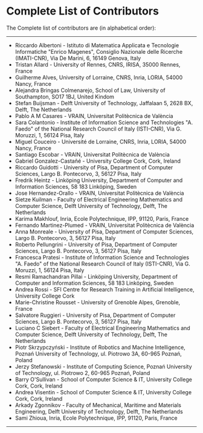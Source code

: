 # Complete List of Contributors

The Complete list of contributors are (in alphabetical order):

---
- Riccardo Albertoni - Istituto di Matematica Applicata e Tecnologie Informatiche "Enrico Magenes", Consiglio Nazionale delle Ricerche (IMATI-CNR), Via De Marini, 6, 16149 Genova, Italy <!-- T3.4 -->
- Tristan Allard - University of Rennes, CNRS, IRISA, 35000 Rennes, France <!-- T3.5 -->
- Guilherme Alves, University of Lorraine, CNRS, Inria, LORIA, 54000 Nancy, France <!-- T3.3 -->
- Alejandra Bringas Colmenarejo, School of Law, University of Southampton, SO17 1BJ, United Kindom   <!-- T3.3 -->
- Stefan Buijsman - Delft University of Technology, Jaffalaan 5, 2628 BX, Delft, The Netherlands <!-- T3.3 -->
- Pablo A M Casares - VRAIN, Universitat Politècnica de València <!-- T3.2 -->
- Sara Colantonio - Institute of Information Science and Technologies "A. Faedo" of the National Research Council of Italy (ISTI-CNR), Via G. Moruzzi, 1, 56124 Pisa, Italy <!-- T3.4 -->
- Miguel Couceiro - Université de Lorraine, CNRS, Inria, LORIA, 54000 Nancy, France <!-- T3.3 -->
- Santiago Escobar - VRAIN, Universitat Politècnica de València <!-- T3.2 -->
- Gabriel Gonzalez-Castañé - University College Cork, Cork, Ireland <!-- T3.3 -->
- Riccardo Guidotti - University of Pisa, Department of Computer Sciences, Largo B. Pontecorvo, 3, 56127 Pisa, Italy <!-- T3.1 -->
- Fredrik Heintz - Linköping University, Department of Computer and Information Sciences, 58 183 Linköping, Sweden  <!-- T3.3 -->
- Jose Hernandez-Orallo - VRAIN, Universitat Politècnica de València <!-- T3.2 -->
- Sietze Kuilman - Faculty of Electrical Engineering Mathematics and Computer Science, Delft University of Technology, Delft, The Netherlands <!-- T3.4 -->
- Karima Makhlouf, Inria, Ecole Polytechnique, IPP, 91120, Paris, France <!-- T3.3 -->
- Fernando Martinez-Plumed - VRAIN, Universitat Politècnica de València <!-- T3.2 -->
- Anna Monreale - University of Pisa, Department of Computer Sciences, Largo B. Pontecorvo, 3, 56127 Pisa, Italy <!-- T3.5 -->
- Roberto Pellungrini - University of Pisa, Department of Computer Sciences, Largo B. Pontecorvo, 3, 56127 Pisa, Italy <!-- T3.5 -->
- Francesca Pratesi - Institute of Information Science and Technologies "A. Faedo" of the National Research Council of Italy (ISTI-CNR), Via G. Moruzzi, 1, 56124 Pisa, Italy <!-- T3.1, T3.4, T3.5 -->
- Resmi Ramachandran Pillai - Linköping University, Department of Computer and Information Sciences, 58 183 Linköping, Sweden  <!-- T3.3 -->
- Andrea Rossi - SFI Centre for Research Training in Artificial Intelligence, University College Cork <!-- T3.6 -->
- Marie-Christine Rousset - University of Grenoble Alpes, Grenoble, France <!-- T3.5 -->
- Salvatore Ruggieri - University of Pisa, Department of Computer Sciences, Largo B. Pontecorvo, 3, 56127 Pisa, Italy  <!-- T3.3 -->
- Luciano C Siebert - Faculty of Electrical Engineering Mathematics and Computer Science, Delft University of Technology, Delft, The Netherlands <!-- T3.4 -->
- Piotr Skrzypczyński - Institute of Robotics and Machine Intelligence, Poznań University of Technology, ul. Piotrowo 3A, 60-965 Poznań, Poland <!-- T3.4 -->
- Jerzy Stefanowski - Institute of Computing Science, Poznań University of Technology, ul. Piotrowo 2, 60-965 Poznań, Poland <!-- T3.4 -->
- Barry O'Sullivan - School of Computer Science & IT, University College Cork, Cork, Ireland <!-- T3.6 -->
- Andrea Visentin - School of Computer Science & IT, University College Cork, Cork, Ireland <!-- T3.6 -->
- Arkady Zgonnikov - Faculty of Mechanical, Maritime and Materials Engineering, Delft University of Technology, Delft, The Netherlands <!-- T3.4 -->
- Sami Zhioua, Inria, Ecole Polytechnique, IPP, 91120, Paris, France <!-- T3.3 -->



















---


